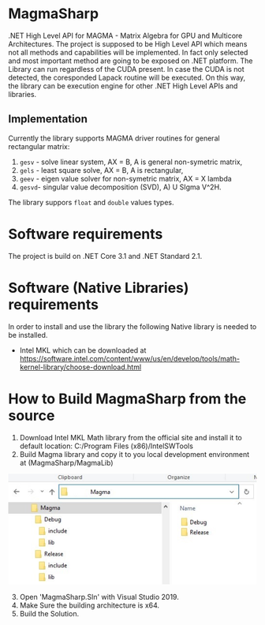 # MagmaSharp
.NET High Level API for MAGMA - Matrix Algebra for GPU and Multicore Architectures.
The project is supposed to be High Level API which means not all methods and capabilities will be implemented. In fact only selected and most important method are going to be exposed on .NET platform. The Library can run regardless of the CUDA present. In case the CUDA is not detected, the coresponded Lapack routine will be executed. On this way, the library can be execution engine for other .NET High Level APIs and libraries.

## Implementation
Currently the library supports MAGMA driver routines for general rectangular matrix:

1. ```gesv``` - solve linear system, AX = B, A is general non-symetric matrix,
2. ```gels``` - least square solve, AX = B, A is rectangular,
3. ```geev``` - eigen value solver for non-symetric matrix, AX = X lambda
4. ```gesvd```- singular value decomposition (SVD), A) U SIgma V^2H.

The library suppors `float` and `double` values types.

# Software requirements

The project is build on .NET Core 3.1 and .NET Standard 2.1. 

# Software (Native Libraries) requirements
In order to install and use the library the following Native library is needed to be installed. 

- Intel MKL which can be downloaded at https://software.intel.com/content/www/us/en/develop/tools/math-kernel-library/choose-download.html


# How to Build MagmaSharp from the source

1. Download Intel MKL Math library from the official site and install it to default location: C:/Program Files (x86)/IntelSWTools
2. Build Magma library and copy it to you local development environment at (MagmaSharp/MagmaLib)

![Magma runtime location](img/magma_lib_location.jpg)

3. Open 'MagmaSharp.Sln' with Visual Studio 2019.
4. Make Sure the building architecture is x64.
5. Build the Solution.

